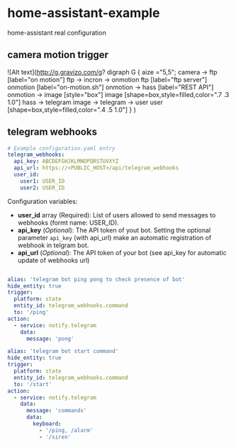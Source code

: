 # home-assistant-example
home-assistant real configuration


## camera motion trigger

![Alt text](http://g.gravizo.com/g?
  digraph G {
    aize ="5,5";
    camera -> ftp [label="on motion"]
    ftp -> incron -> onmotion
    ftp [label="ftp server"]
    onmotion [label="on-motion.sh"]
    onmotion -> hass [label="REST API"]
    onmotion -> image [style="box"]
    image [shape=box,style=filled,color=".7 .3 1.0"]
    hass -> telegram
    image -> telegram -> user
    user [shape=box,style=filled,color=".4 .5 1.0"]
  }
)

## telegram webhooks

```yaml
# Example configuration.yaml entry
telegram_webhooks:
  api_key: ABCDEFGHJKLMNOPQRSTUVXYZ
  api_url: https://<PUBLIC_HOST>/api/telegram_webhooks
  user_id:
    user1: USER_ID
    user2: USER_ID
```

Configuration variables:

- **user_id** array (Required): List of users allowed to send messages to
 webhooks (formt name: USER_ID).
- **api_key** (*Optional*): The API token of yout bot. Setting the optional
 parameter `api_key` (with api_url) make an automatic registration of webhook
in telgram bot.
- **api_url** (*Optional*): The API token of your bot
 (see api_key for automatic update of webhooks url)


```yaml

alias: 'telegram bot ping pong to check presence of bot'
hide_entity: true
trigger:
  platform: state
  entity_id: telegram_webhooks.command
  to: '/ping'
action:
  - service: notify.telegram
    data:
      message: 'pong'
```

```yaml
alias: 'telegram bot start command'
hide_entity: true
trigger:
  platform: state
  entity_id: telegram_webhooks.command
  to: '/start'
action:
  - service: notify.telegram
    data:
      message: 'commands'
      data:
        keyboard:
          - '/ping, /alarm'
          - '/siren'
```
